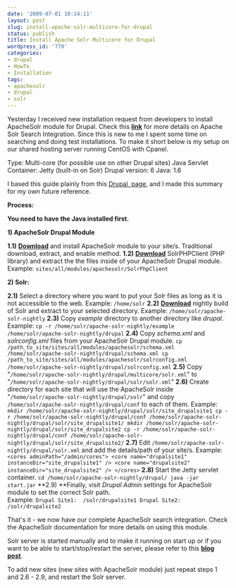 ```yaml
---
date: '2009-07-01 10:14:11'
layout: post
slug: install-apache-solr-multicore-for-drupal
status: publish
title: Install Apache Solr Multicore for Drupal
wordpress_id: '770'
categories:
- drupal
- HowTo
- Installation
tags:
- apachesolr
- drupal
- solr
---
```


Yesterday I received new installation request from developers to install ApacheSolr module for Drupal.  Check this **[link](http://drupal.org/project/apachesolr)** for more details on Apache Solr Search Integration.  Since this is new to me I spent some time on searching and doing test installations.  To make it short below is my setup on our shared hosting server running CentOS with Cpanel.

Type: Multi-core  (for possible use on other Drupal sites)
Java Servlet Container: Jetty (built-in on Solr)
Drupal version: 6
Java: 1.6

I based this guide plainly from this [Drupal  page](http://drupal.org/node/484800), and I made this summary for my own future reference.

**Process:**

**You need to have the Java installed first.**

**1)  ApacheSolr Drupal Module**

**1.1)** [**Download**](http://drupal.org/project/apachesolr) and install ApacheSolr module to your site/s. Traditional download, extract, and enable method.
**1.2)** [**Download**](http://code.google.com/p/solr-php-client/) SolrPHPClient (PHP library) and extract the the files inside of your ApacheSolr Drupal module.
Example: `sites/all/modules/apachesolr/SolrPhpClient`

**2) Solr:**

**2.1)** Select a directory where you want to put your Solr files as long as it is not accessible to the web.
Example: `/home/solr`
**2.2)** [**Download**](http://people.apache.org/builds/lucene/solr/nightly/) nightly build of Solr and extract to your selected directory.
Example: `/home/solr/apache-solr-nightly`
**2.3)** Copy _example_ directory to another directory like _drupal_.
Example:
`cp -r /home/solr/apache-solr-nightly/example /home/solr/apache-solr-nightly/drupal`
**2.4)** Copy _schema.xml_ and _solrconfig.xml_ files from your ApacheSolr Drupal module.
`cp /path_to_site/sites/all/modules/apachesolr/schema.xml /home/solr/apache-solr-nightly/drupal/schema.xml
cp /path_to_site/sites/all/modules/apachesolr/solrconfig.xml /home/solr/apache-solr-nightly/drupal/solrconfig.xml`
**2.5)** Copy "`/home/solr/apache-solr-nightly/drupal/multicore/solr.xml`" to "`/home/solr/apache-solr-nightly/drupal/solr/solr.xml`"
**2.6)** Create directory for each site that will use the ApacheSolr inside "`/home/solr/apache-solr-nightly/drupal/solr`" and copy
`/home/solr/apache-solr-nightly/drupal/conf` to each of them.
Example:
`mkdir /home/solr/apache-solr-nightly/drupal/solr/site_drupalsite1
cp -r /home/solr/apache-solr-nightly/drupal/conf /home/solr/apache-solr-nightly/drupal/solr/site_drupalsite1/
mkdir /home/solr/apache-solr-nightly/drupal/solr/site_drupalsite2
cp -r /home/solr/apache-solr-nightly/drupal/conf /home/solr/apache-solr-nightly/drupal/solr/site_drupalsite2/`
**2.7)** Edit `/home/solr/apache-solr-nightly/drupal/solr.xml` and add the details/path of your site/s.
Example:
`<cores adminPath="/admin/cores">
<core name="drupalsite1" instanceDir="site_drupalsite1" />
<core name="drupalsite2" instanceDir="site_drupalsite2" />
</cores>`
**2.8)** Start the Jetty servlet container.
`cd /home/solr/apache-solr-nightly/drupal/
java -jar start.jar`
**2.9) **Finally, visit _Drupal Admin_ settings for ApacheSolr module to set the correct Solr path.  
Example:
`Drupal Site1:  /solr/drupalsite1
Drupal Site2:  /solr/drupalsite2`

That's it - we now have our complete ApacheSolr search integration.  Check the ApacheSolr documentation for more details on using this module.

Solr server is started manually and to make it running on start up or if you want to be able to start/stop/restart the server, please refer to this **[blog post](http://19thstreetdesign.com/blog/2009.02.04/installing-apache-solr-drupal-6)**.

To add new sites (new sites with ApacheSolr module) just repeat steps 1 and 2.6 - 2.9, and restart the Solr server.
